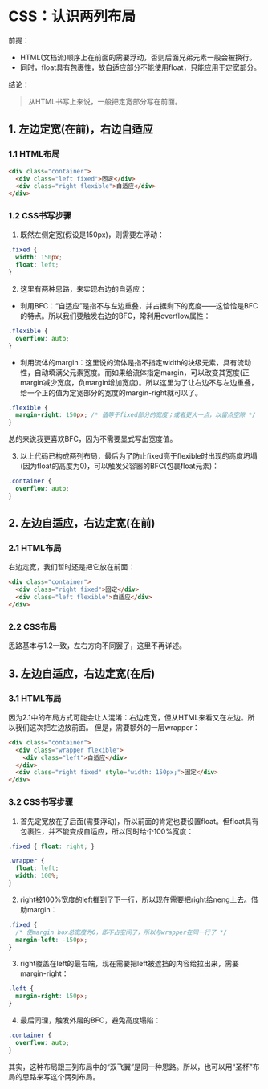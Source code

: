 # CSS：认识两列布局

前提：
- HTML(文档流)顺序上在前面的需要浮动，否则后面兄弟元素一般会被换行。
- 同时，float具有包裹性，故自适应部分不能使用float，只能应用于定宽部分。

结论：
> 从HTML书写上来说，一般把定宽部分写在前面。

## 1. 左边定宽(在前)，右边自适应

### 1.1 HTML布局
```html
<div class="container">
  <div class="left fixed">固定</div>
  <div class="right flexible">自适应</div>
</div>
```

### 1.2 CSS书写步骤
1. 既然左侧定宽(假设是150px)，则需要左浮动：
```css
.fixed {
  width: 150px;
  float: left;
}
```

2. 这里有两种思路，来实现右边的自适应：
- 利用BFC：“自适应”是指不与左边重叠，并占据剩下的宽度——这恰恰是BFC的特点。所以我们要触发右边的BFC，常利用overflow属性：
```css
.flexible {
  overflow: auto;
}
```
- 利用流体的margin：这里说的流体是指不指定width的块级元素，具有流动性，自动填满父元素宽度。而如果给流体指定margin，可以改变其宽度(正margin减少宽度，负margin增加宽度)。所以这里为了让右边不与左边重叠，给一个正的值为定宽部分的宽度的margin-right就可以了。
```css
.flexible {
  margin-right: 150px; /* 值等于fixed部分的宽度；或者更大一点，以留点空隙 */
}
```
总的来说我更喜欢BFC，因为不需要显式写出宽度值。

3. 以上代码已构成两列布局，最后为了防止fixed高于flexible时出现的高度坍塌(因为float的高度为0)，可以触发父容器的BFC(包裹float元素)：
```css
.container {
  overflow: auto;
}
```

## 2. 左边自适应，右边定宽(在前)

### 2.1 HTML布局
右边定宽，我们暂时还是把它放在前面：
```html
<div class="container">
  <div class="right fixed">固定</div>
  <div class="left flexible">自适应</div>
</div>
```

### 2.2 CSS布局
思路基本与1.2一致，左右方向不同罢了，这里不再详述。

## 3. 左边自适应，右边定宽(在后)

### 3.1 HTML布局
因为2.1中的布局方式可能会让人混淆：右边定宽，但从HTML来看又在左边。所以我们这次把左边放前面。
但是，需要额外的一层wrapper：

```html
<div class="container">
  <div class="wrapper flexible">
    <div class="left">自适应</div>
  </div>
  <div class="right fixed" style="width: 150px;">固定</div>
</div>
```

### 3.2 CSS书写步骤
1. 首先定宽放在了后面(需要浮动)，所以前面的肯定也要设置float。但float具有包裹性，并不能变成自适应，所以同时给个100%宽度：
```css
.fixed { float: right; }

.wrapper {
  float: left;
  width: 100%;
}
```

2. right被100%宽度的left推到了下一行，所以现在需要把right给neng上去。借助margin：
```css
.fixed {
  /* 使margin box总宽度为0，即不占空间了，所以与wrapper在同一行了 */
  margin-left: -150px;
}
```

3. right覆盖在left的最右端，现在需要把left被遮挡的内容给拉出来，需要margin-right：
```css
.left {
  margin-right: 150px;
}
```

4. 最后同理，触发外层的BFC，避免高度塌陷：
```css
.container {
  overflow: auto;
}
```

其实，这种布局跟三列布局中的“双飞翼”是同一种思路。所以，也可以用“圣杯”布局的思路来写这个两列布局。
